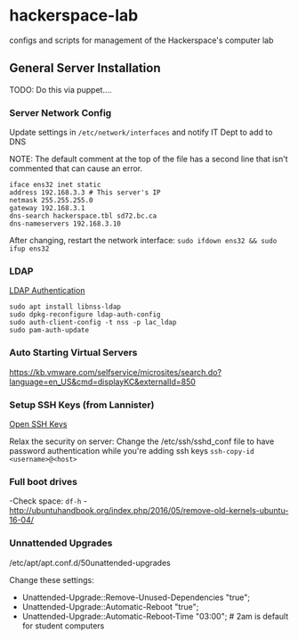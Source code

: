 # hackerspace-lab
configs and scripts for management of the Hackerspace's computer lab

## General Server Installation
TODO: Do this via puppet....

### Server Network Config
Update settings in `/etc/network/interfaces` and notify IT Dept to add to DNS 

NOTE: The default comment at the top of the file has a second line that isn't commented that can cause an error.
```
iface ens32 inet static
address 192.168.3.3 # This server's IP
netmask 255.255.255.0
gateway 192.168.3.1
dns-search hackerspace.tbl sd72.bc.ca
dns-nameservers 192.168.3.10
```
After changing, restart the network interface: `sudo ifdown ens32 && sudo ifup ens32`
### LDAP
[LDAP Authentication](https://help.ubuntu.com/lts/serverguide/openldap-server.html#openldap-auth-config)
```
sudo apt install libnss-ldap
sudo dpkg-reconfigure ldap-auth-config
sudo auth-client-config -t nss -p lac_ldap
sudo pam-auth-update
```

### Auto Starting Virtual Servers
https://kb.vmware.com/selfservice/microsites/search.do?language=en_US&cmd=displayKC&externalId=850

### Setup SSH Keys (from Lannister)
[Open SSH Keys](https://help.ubuntu.com/community/SSH/OpenSSH/Keys)

Relax the security on server: Change the /etc/ssh/sshd_conf file to have password authentication while you're adding ssh keys
```ssh-copy-id <username>@<host>```

### Full boot drives

-Check space: `df-h`
-http://ubuntuhandbook.org/index.php/2016/05/remove-old-kernels-ubuntu-16-04/

### Unnattended Upgrades
/etc/apt/apt.conf.d/50unattended-upgrades

Change these settings:

* Unattended-Upgrade::Remove-Unused-Dependencies "true";
* Unattended-Upgrade::Automatic-Reboot "true";
* Unattended-Upgrade::Automatic-Reboot-Time "03:00";  # 2am is default for student computers




